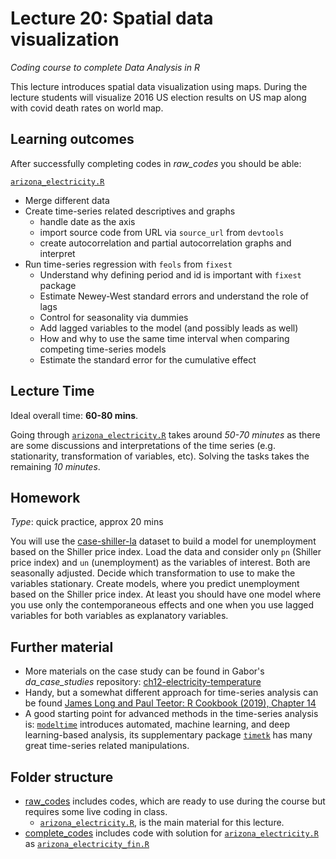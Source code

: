 # Lecture 20: Spatial data visualization
*Coding course to complete Data Analysis in R*

This lecture introduces spatial data visualization using maps. During the lecture students will visualize 2016 US election results on US map along with covid death rates on world map.

## Learning outcomes
After successfully completing codes in *raw_codes* you should be able:

[`arizona_electricity.R`](https://github.com/gabors-data-analysis/da-coding-rstats/blob/main/lecture18-timeseries_regression/raw_codes/arizona_electricity.R)
  - Merge different data
  - Create time-series related descriptives and graphs
    - handle date as the axis
    - import source code from URL via `source_url` from `devtools`
    - create autocorrelation and partial autocorrelation graphs and interpret
  - Run time-series regression with `feols` from `fixest`
    - Understand why defining period and id is important with `fixest` package
    - Estimate Newey-West standard errors and understand the role of lags
    - Control for seasonality via dummies
    - Add lagged variables to the model (and possibly leads as well)
    - How and why to use the same time interval when comparing competing time-series models
    - Estimate the standard error for the cumulative effect

## Lecture Time

Ideal overall time: **60-80 mins**.

Going through [`arizona_electricity.R`](https://github.com/gabors-data-analysis/da-coding-rstats/blob/main/lecture18-timeseries_regression/raw_codes/arizona_electricity.R) takes around *50-70 minutes* as there are some discussions and interpretations of the time series (e.g. stationarity, transformation of variables, etc). Solving the tasks takes the remaining *10 minutes*.


## Homework

*Type*: quick practice, approx 20 mins

You will use the [case-shiller-la](https://gabors-data-analysis.com/datasets/#case-shiller-la) dataset to build a model for unemployment based on the Shiller price index. Load the data and consider only `pn` (Shiller price index) and `un` (unemployment) as the variables of interest. Both are seasonally adjusted. Decide which transformation to use to make the variables stationary. Create models, where you predict unemployment based on the Shiller price index. At least you should have one model where you use only the contemporaneous effects and one when you use lagged variables for both variables as explanatory variables.


## Further material

  - More materials on the case study can be found in Gabor's *da_case_studies* repository: [ch12-electricity-temperature](https://github.com/gabors-data-analysis/da_case_studies/tree/master/ch12-electricity-temperature)
  - Handy, but a somewhat different approach for time-series analysis can be found [James Long and Paul Teetor: R Cookbook (2019), Chapter 14](https://rc2e.com/timeseriesanalysis)
  - A good starting point for advanced methods in the time-series analysis is: [`modeltime`](https://business-science.github.io/modeltime/) introduces automated, machine learning, and deep learning-based analysis, its supplementary package [`timetk`](https://business-science.github.io/timetk/index.html) has many great time-series related manipulations.

## Folder structure
  
  - [raw_codes](https://github.com/gabors-data-analysis/da-coding-rstats/edit/main/lecture18-timeseries_regression/raw_codes) includes codes, which are ready to use during the course but requires some live coding in class.
    - [`arizona_electricity.R`](https://github.com/gabors-data-analysis/da-coding-rstats/blob/main/lecture18-timeseries_regression/raw_codes/arizona_electricity.R), is the main material for this lecture.
  - [complete_codes](https://github.com/gabors-data-analysis/da-coding-rstats/edit/main/lecture18-timeseries_regression/complete_codes) includes code with solution for [`arizona_electricity.R`](https://github.com/gabors-data-analysis/da-coding-rstats/blob/main/lecture18-timeseries_regression/raw_codes/arizona_electricity.R) as [`arizona_electricity_fin.R`](https://github.com/gabors-data-analysis/da-coding-rstats/blob/main/lecture18-timeseries_regression/complete_codes/arizona_electricity_fin.R)

